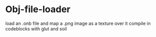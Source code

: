 # Obj-file-loader
load an .onb file and map a .png image as a texture over it
compile in codeblocks with glut and soil
